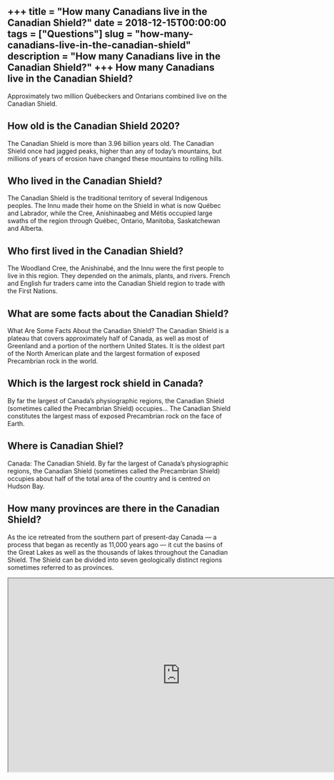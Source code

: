 +++
title = "How many Canadians live in the Canadian Shield?"
date = 2018-12-15T00:00:00
tags = ["Questions"]
slug = "how-many-canadians-live-in-the-canadian-shield"
description = "How many Canadians live in the Canadian Shield?"
+++
How many Canadians live in the Canadian Shield?
-----------------------------------------------

Approximately two million Québeckers and Ontarians combined live on the Canadian Shield.

How old is the Canadian Shield 2020?
------------------------------------

The Canadian Shield is more than 3.96 billion years old. The Canadian Shield once had jagged peaks, higher than any of today’s mountains, but millions of years of erosion have changed these mountains to rolling hills.

Who lived in the Canadian Shield?
---------------------------------

The Canadian Shield is the traditional territory of several Indigenous peoples. The Innu made their home on the Shield in what is now Québec and Labrador, while the Cree, Anishinaabeg and Métis occupied large swaths of the region through Québec, Ontario, Manitoba, Saskatchewan and Alberta.

Who first lived in the Canadian Shield?
---------------------------------------

The Woodland Cree, the Anishinabé, and the Innu were the first people to live in this region. They depended on the animals, plants, and rivers. French and English fur traders came into the Canadian Shield region to trade with the First Nations.

What are some facts about the Canadian Shield?
----------------------------------------------

What Are Some Facts About the Canadian Shield? The Canadian Shield is a plateau that covers approximately half of Canada, as well as most of Greenland and a portion of the northern United States. It is the oldest part of the North American plate and the largest formation of exposed Precambrian rock in the world.

Which is the largest rock shield in Canada?
-------------------------------------------

By far the largest of Canada’s physiographic regions, the Canadian Shield (sometimes called the Precambrian Shield) occupies… The Canadian Shield constitutes the largest mass of exposed Precambrian rock on the face of Earth.

Where is Canadian Shiel?
------------------------

Canada: The Canadian Shield. By far the largest of Canada’s physiographic regions, the Canadian Shield (sometimes called the Precambrian Shield) occupies about half of the total area of the country and is centred on Hudson Bay.

How many provinces are there in the Canadian Shield?
----------------------------------------------------

As the ice retreated from the southern part of present-day Canada — a process that began as recently as 11,000 years ago — it cut the basins of the Great Lakes as well as the thousands of lakes throughout the Canadian Shield. The Shield can be divided into seven geologically distinct regions sometimes referred to as provinces.

<iframe allow="accelerometer; autoplay; clipboard-write; encrypted-media; gyroscope; picture-in-picture" allowfullscreen="" class="__youtube_prefs__  epyt-is-override  no-lazyload" data-no-lazy="1" data-origheight="433" data-origwidth="770" data-skipgform_ajax_framebjll="" height="433" id="_ytid_19692" loading="lazy" src="https://www.youtube.com/embed/HAZ31iK2RrY?enablejsapi=1&autoplay=0&cc_load_policy=0&cc_lang_pref=&iv_load_policy=1&loop=0&modestbranding=0&rel=1&fs=1&playsinline=0&autohide=2&theme=dark&color=red&controls=1&" title="YouTube player" width="770"></iframe>